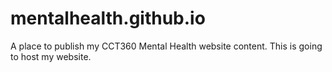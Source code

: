 # mentalhealth.github.io
A place to publish my CCT360 Mental Health website content. This is going to host my website.
